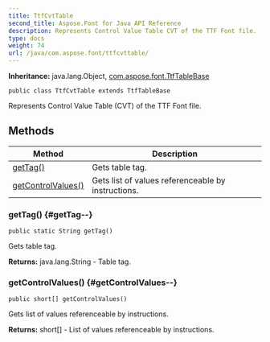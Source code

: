 ```yaml
---
title: TtfCvtTable
second_title: Aspose.Font for Java API Reference
description: Represents Control Value Table CVT of the TTF Font file.
type: docs
weight: 74
url: /java/com.aspose.font/ttfcvttable/
---
```

**Inheritance:**
java.lang.Object, [com.aspose.font.TtfTableBase](../../com.aspose.font/ttftablebase)
```
public class TtfCvtTable extends TtfTableBase
```

Represents Control Value Table (CVT) of the TTF Font file.
## Methods

| Method | Description |
| --- | --- |
| [getTag()](#getTag--) | Gets table tag. |
| [getControlValues()](#getControlValues--) | Gets list of values referenceable by instructions. |
### getTag() {#getTag--}
```
public static String getTag()
```


Gets table tag.

**Returns:**
java.lang.String - Table tag.
### getControlValues() {#getControlValues--}
```
public short[] getControlValues()
```


Gets list of values referenceable by instructions.

**Returns:**
short[] - List of values referenceable by instructions.
